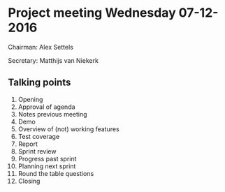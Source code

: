 # Project meeting Wednesday 07-12-2016
Chairman: Alex Settels

Secretary: Matthijs van Niekerk

## Talking points
1. Opening
2. Approval of agenda
3. Notes previous meeting
4. Demo
5. Overview of (not) working features
6. Test coverage
7. Report
8. Sprint review
9. Progress past sprint
10. Planning next sprint
11. Round the table questions
12. Closing